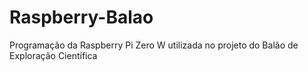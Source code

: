 # Raspberry-Balao
Programação da Raspberry Pi Zero W utilizada no projeto do Balão de Exploração Científica
